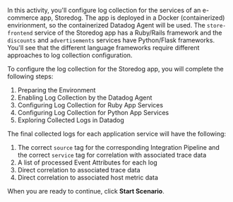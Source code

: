 In this activity, you'll configure log collection for the services of an e-commerce app, Storedog. The app is deployed in a Docker (containerized) envirionment, so the containerized Datadog Agent will be used. The `store-frontend` service of the Storedog app has a Ruby/Rails framework and the `discounts` and `advertisements` services have Python/Flask frameworks. You'll see that the different language frameworks require different approaches to log collection configuration.

To configure the log collection for the Storedog app, you will complete the following steps:
1. Preparing the Environment
2. Enabling Log Collection by the Datadog Agent
3. Configuring Log Collection for Ruby App Services
4. Configuring Log Collection for Python App Services
5. Exploring Collected Logs in Datadog

The final collected logs for each application service will have the following:
1. The correct `source` tag for the corresponding Integration Pipeline and the correct `service` tag for correlation with associated trace data
2. A list of processed Event Attributes for each log
3. Direct correlation to associated trace data
4. Direct correlation to associated host metric data

When you are ready to continue, click **Start Scenario**.
